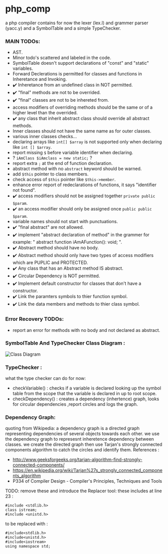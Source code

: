 # php_comp
a php compiler contains for now the lexer (lex.l) and grammer parser (yacc.y) and a SymbolTable and a simple TypeChecker.


### MAIN TODOs: 
  * AST.
  * Minor todo's scattered and labeled in the code.
  * SymbolTable doesn't support declarations of "const" and "static" variables. 
  * Forward Declerations is permitted for classes and functions in Inheretance and Invoking.
  * :heavy_check_mark: Inheretance from an undefined class in NOT permitted.
  * :heavy_check_mark: "final" methods are not to be overrided.
  * :heavy_check_mark: "final" classes are not to be inhereted from.
  * access modifiers of overriding methods should be the same or of a higher level than the overrided.
  * :heavy_check_mark: any class that inherit abstract class should override all abstract methods.
  * Inner classes should not have the same name as for outer classes.
  * various inner classes checks...
  * declaring arrays like ` int[] $array ` is not supported only when declaring like ` int [] $array `.
  * report missing `$` before variable identifier when declaring.
  * ? `iAmClass $iAmclass = new static;` ?
  * report extra `;` at the end of function declaration.
  * abstract method with no `abstract` keyword should be warned.
  * add `$this` pointer to class members.
  * check access of `$this` pointer like `$this->member`.
  * enhance error report of redeclarations of functions, it says "identifier not found".
  * :heavy_check_mark: access modifiers should not be assigned together `private public $param`.
  * :heavy_check_mark: an access modifier should only be assigned once `public public $param`.
  * variable names should not start with punctuations.
  * :heavy_check_mark: "final abstract" are not allowed. 
  * :heavy_check_mark: implement "abstract declaration of method" in the grammer for example: " abstract function iAmAFunction(): void; ".
  * :heavy_check_mark: Abstract method should have no body.
  * :heavy_check_mark: Abstract method should only have two types of access modifiers which are PUPLIC and PROTECTED.
  * :heavy_check_mark: Any class that has an Abstract method IS abstract.
  * :heavy_check_mark: Circular Dependency is NOT permitted.
  * :heavy_check_mark: Implement default constructor for classes that don't have a constructor.
  * :heavy_check_mark: Link the paramters symbols to thier function symbol.
  * :heavy_check_mark: Link the data members and methods to thier class symbol.

  
### Error Recovery TODOs:
  * report an error for methods with no body and not declared as abstract.

### SymbolTable And TypeChecker Class Diagram : 
 ![Class Diagram](http://s4.postimg.org/94t0nclfh/Class_Diagram.png)

### TypeChecker :
what the type checker can do for now:
 * checkVariable() : checks if a variable is declared looking up the symbol table from the scope that the variable is declared in up to root scope.
 * checkDependency() : creates a dependency (inhertence) graph, looks for circular dependencies ,report circles and logs the graph.

### Dependency Graph: 
 quoting from Wikipedia: a dependency graph is a directed graph representing dependencies of several objects towards each other.
 we use the dependency graph to represesnt inheretence dependency between classes.
 we create the directed graph then use Tarjan's strongly connected components algorithm to catch the circles and identify them.
 References : 
 * http://www.geeksforgeeks.org/tarjan-algorithm-find-strongly-connected-components/ 
 * https://en.wikipedia.org/wiki/Tarjan%27s_strongly_connected_components_algorithm
 * P334 of Compiler Design - Compiler's Principles, Techniques and Tools
 
TODO: remove these and introduce the Replacer tool:
these includes at line 23 :
```
#include <stdlib.h>
class istream;
#include <unistd.h>
```

to be replaced with : 

```
#include<stdlib.h>
#include<unistd.h>
#include<iostream>
using namespace std;
```

